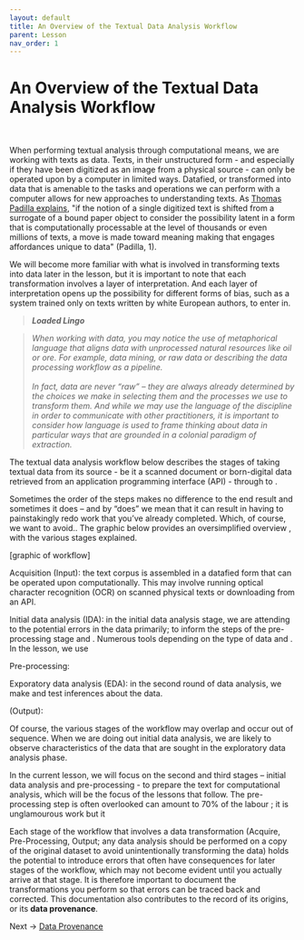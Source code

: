 ```yaml
---
layout: default
title: An Overview of the Textual Data Analysis Workflow
parent: Lesson
nav_order: 1
---
```


# An Overview of the Textual Data Analysis Workflow
<br />

When performing textual analysis through computational means, we are working with texts as data. Texts, in their unstructured form - and especially if they have been digitized as an image from a physical source - can only be operated upon by a computer in limited ways. Datafied, or transformed into data that is amenable to the tasks and operations we can perform with a computer allows for new approaches to understanding texts. As [Thomas Padilla explains](https://labs.loc.gov/static/labs/work/reports/tpadilla_OnaCollectionsasDataImperative_final.pdf), "if the notion of a single digitized text is shifted from a surrogate of a bound paper object to consider the possibility latent in a form that is computationally processable at the level of thousands or even  millions of texts, a move is made toward meaning making that engages affordances unique to data" (Padilla, 1). 

We will become more familiar with what is involved in transforming texts into data later in the lesson, but it is important to note that each transformation involves a layer of interpretation. And each layer of interpretation opens up the possibility for different forms of bias, such as a system trained only on texts written by white European authors, to enter in.

> ***Loaded Lingo***

> *When working with data, you may notice the use of metaphorical language that aligns data with unprocessed natural resources like oil or ore. For example, data mining, or raw data or describing the data processing workflow as a pipeline. <br /><br />
> In fact, data are never “raw” – they are always already determined by the choices we make in selecting them and the processes we use to transform them. And while we may use the language of the discipline in order to communicate with other practitioners, it is important to consider how language is used to frame thinking about data in particular ways that are grounded in a colonial paradigm of extraction.*

The textual data analysis workflow below describes the stages of taking textual data from its source - be it a scanned document or born-digital data retrieved from an application programming interface (API) - through to  . 

Sometimes the order of the steps makes no difference to the end result and sometimes it does – and by “does” we mean that it can result in having to painstakingly redo work that you’ve already completed. Which, of course, we want to avoid.. The graphic below provides an oversimplified overview , with the various stages explained.


\[graphic of workflow]

Acquisition (Input): the text corpus is assembled in a datafied form that can be operated upon computationally. This may involve running optical character recognition (OCR) on scanned physical texts or downloading from an API.

Initial data analysis (IDA): in the initial data analysis stage, we are attending to the potential errors in the data primarily;  to inform the steps of the pre-processing stage and . Numerous tools depending on the type of data and . In the lesson, we use 

Pre-processing:

Exporatory data analysis (EDA): in the second round of data analysis, we make and test inferences about the data.

(Output): 

Of course, the various stages of the workflow may overlap and occur out of sequence. When we are doing out initial data analysis, we are likely to observe characteristics of the data that are sought in the exploratory data analysis phase.

In the current lesson, we will focus on the second and third stages – initial data analysis and pre-processing - to prepare the text for computational analysis, which will be the focus of the lessons that follow. The pre-processing step is often overlooked can amount to 70% of the labour ; it is unglamourous work but it 

Each stage of the workflow that involves a data transformation (Acquire, Pre-Processing, Output; any data analysis should be performed on a copy of the original dataset to avoid unintentionally transforming the data) holds the potential to introduce errors that often have consequences for later stages of the workflow, which may not become evident until you actually arrive at that stage. It is therefore important to document the transformations you perform so that errors can be traced back and corrected. This documentation also contributes to the record of its origins, or its **data provenance**.


Next -> [Data Provenance](data-provenance.html)
